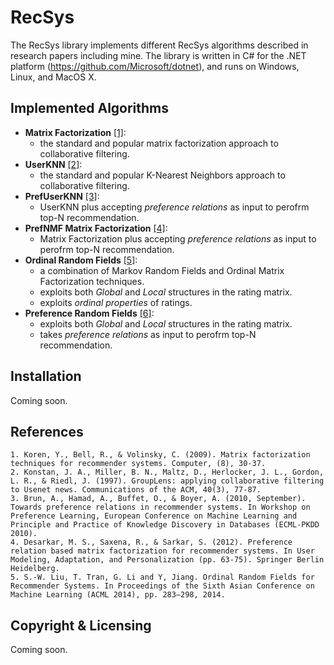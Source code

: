 # RecSys

The RecSys library implements different RecSys algorithms described in research papers including mine. The library is written in C# for the .NET platform (https://github.com/Microsoft/dotnet), and runs on Windows, Linux, and MacOS X.

Implemented Algorithms
----------------------
  - **Matrix Factorization** [[1]](#1): 
    - the standard and popular matrix factorization approach to collaborative filtering.
  - **UserKNN** [[2]](#2): 
    - the standard and popular K-Nearest Neighbors approach to collaborative filtering.
  - **PrefUserKNN** [[3]](#3):
    - UserKNN plus accepting *preference relations* as input to perofrm top-N recommendation.
  - **PrefNMF Matrix Factorization** [[4]](#4):
    - Matrix Factorization plus accepting *preference relations* as input to perofrm top-N recommendation.
  - **Ordinal Random Fields** [[5]](#5):
    - a combination of Markov Random Fields and Ordinal Matrix Factorization techniques.
    - exploits both *Global* and *Local* structures in the rating matrix.
    - exploits *ordinal properties* of ratings.
  - **Preference Random Fields** [[6]](#6):
    - exploits both *Global* and *Local* structures in the rating matrix.
    - takes *preference relations* as input to perofrm top-N recommendation.
  
  
Installation
-------------
Coming soon.



References
----------
  
    1. Koren, Y., Bell, R., & Volinsky, C. (2009). Matrix factorization techniques for recommender systems. Computer, (8), 30-37.
    2. Konstan, J. A., Miller, B. N., Maltz, D., Herlocker, J. L., Gordon, L. R., & Riedl, J. (1997). GroupLens: applying collaborative filtering to Usenet news. Communications of the ACM, 40(3), 77-87.
    3. Brun, A., Hamad, A., Buffet, O., & Boyer, A. (2010, September). Towards preference relations in recommender systems. In Workshop on Preference Learning, European Conference on Machine Learning and Principle and Practice of Knowledge Discovery in Databases (ECML-PKDD 2010).
    4. Desarkar, M. S., Saxena, R., & Sarkar, S. (2012). Preference relation based matrix factorization for recommender systems. In User Modeling, Adaptation, and Personalization (pp. 63-75). Springer Berlin Heidelberg.
    5. S.-W. Liu, T. Tran, G. Li and Y, Jiang. Ordinal Random Fields for Recommender Systems. In Proceedings of the Sixth Asian Conference on Machine Learning (ACML 2014), pp. 283–298, 2014.

  


Copyright & Licensing
---------------------
Coming soon.
